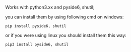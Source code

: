 Works with python3.xx and pyside6, shutil;

you can install them by using following cmd on windows:
```
pip install pyside6, shutil
```
or if you were using linux you should install them this way:

```
pip3 install pyside6, shutil
```
